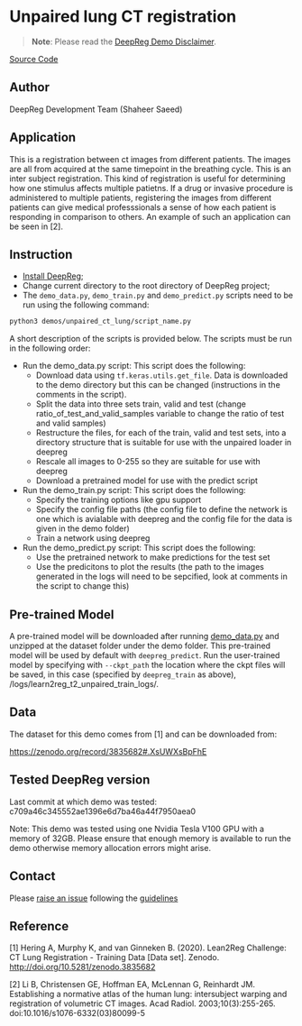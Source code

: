 # Unpaired lung CT registration

> **Note**: Please read the
> [DeepReg Demo Disclaimer](introduction.html#demo-disclaimer).

[Source Code](https://github.com/DeepRegNet/DeepReg/tree/master/demos/unpaired_ct_lung)

## Author

DeepReg Development Team (Shaheer Saeed)

## Application

This is a registration between ct images from different patients. The images are all
from acquired at the same timepoint in the breathing cycle. This is an inter subject
registration. This kind of registration is useful for determining how one stimulus
affects multiple patietns. If a drug or invasive procedure is administered to multiple
patients, registering the images from different patients can give medical professsionals
a sense of how each patient is responding in comparison to others. An example of such an
application can be seen in [2].

## Instruction

- [Install DeepReg](https://deepreg.readthedocs.io/en/latest/getting_started/install.html);
- Change current directory to the root directory of DeepReg project;
- The `demo_data.py`, `demo_train.py` and `demo_predict.py` scripts need to be run using
  the following command:

```bash
python3 demos/unpaired_ct_lung/script_name.py
```

A short description of the scripts is provided below. The scripts must be run in the
following order:

- Run the demo_data.py script: This script does the following:
  - Download data using `tf.keras.utils.get_file`. Data is downloaded to the demo
    directory but this can be changed (instructions in the comments in the script).
  - Split the data into three sets train, valid and test (change
    ratio_of_test_and_valid_samples variable to change the ratio of test and valid
    samples)
  - Restructure the files, for each of the train, valid and test sets, into a directory
    structure that is suitable for use with the unpaired loader in deepreg
  - Rescale all images to 0-255 so they are suitable for use with deepreg
  - Download a pretrained model for use with the predict script
- Run the demo_train.py script: This script does the following:
  - Specify the training options like gpu support
  - Specify the config file paths (the config file to define the network is one which is
    avialable with deepreg and the config file for the data is given in the demo folder)
  - Train a network using deepreg
- Run the demo_predict.py script: This script does the following:
  - Use the pretrained network to make predictions for the test set
  - Use the predicitons to plot the results (the path to the images generated in the
    logs will need to be sepcified, look at comments in the script to change this)

## Pre-trained Model

A pre-trained model will be downloaded after running [demo_data.py](./demo_data.py) and
unzipped at the dataset folder under the demo folder. This pre-trained model will be
used by default with `deepreg_predict`. Run the user-trained model by specifying with
`--ckpt_path` the location where the ckpt files will be saved, in this case (specified
by `deepreg_train` as above), /logs/learn2reg_t2_unpaired_train_logs/.

## Data

The dataset for this demo comes from [1] and can be downloaded from:

https://zenodo.org/record/3835682#.XsUWXsBpFhE

## Tested DeepReg version

Last commit at which demo was tested: c709a46c345552ae1396e6d7ba46a44f7950aea0

Note: This demo was tested using one Nvidia Tesla V100 GPU with a memory of 32GB. Please
ensure that enough memory is available to run the demo otherwise memory allocation
errors might arise.

## Contact

Please [raise an issue](https://github.com/DeepRegNet/DeepReg/issues/new) following the
[guidelines](https://deepreg.readthedocs.io/en/latest/contributing/guide.html)

## Reference

[1] Hering A, Murphy K, and van Ginneken B. (2020). Lean2Reg Challenge: CT Lung
Registration - Training Data [Data set]. Zenodo. http://doi.org/10.5281/zenodo.3835682

[2] Li B, Christensen GE, Hoffman EA, McLennan G, Reinhardt JM. Establishing a normative
atlas of the human lung: intersubject warping and registration of volumetric CT images.
Acad Radiol. 2003;10(3):255-265. doi:10.1016/s1076-6332(03)80099-5
